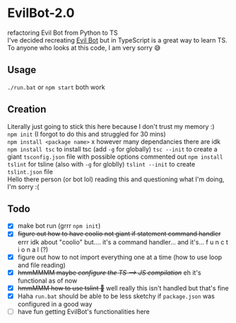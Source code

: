 # EvilBot-2.0
refactoring Evil Bot from Python to TS  
I've decided recreating [Evil Bot](https://github.com/vivian-dai/EvilBot) but in TypeScript is a great way to learn TS. To anyone who looks at this code, I am very sorry 😅

## Usage
`./run.bat` or `npm start` both work

## Creation
Literally just going to stick this here because I don't trust my memory :)  
`npm init` (I forgot to do this and struggled for 30 mins)  
`npm install <package name>` x however many dependancies there are idk  
`npm install tsc` to install tsc (add `-g` for globally)
`tsc --init` to create a giant `tsconfig.json` file with possible options commented out
`npm install tslint` for tsline (also with `-g` for globlly)
`tslint --init` to create `tslint.json` file  
Hello there person (or bot lol) reading this and questioning what I'm doing, I'm sorry :(

## Todo
- [X] make bot run (grrr `npm init`)
- [X] ~~figure out how to have coolio not giant if statement command handler~~ errr idk about "coolio" but.... it's a command handler... and it's... f u n c t i o n a l (?)
- [X] figure out how to not import everything one at a time (how to use loop and file reading)
- [X] ~~hmmMMMM maybe *configure the TS --> JS compilation*~~ eh it's functional as of now
- [X] ~~hmmMMM how to use tslint 🤔~~ well really this isn't handled but that's fine
- [X] Haha `run.bat` should be able to be less sketchy if `package.json` was configured in a good way
- [ ] have fun getting EvilBot's functionalities here

